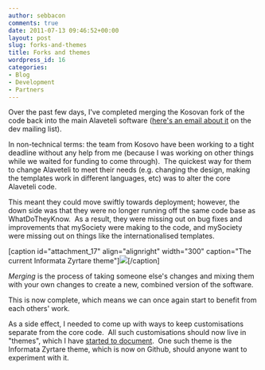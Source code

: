 ```yaml
---
author: sebbacon
comments: true
date: 2011-07-13 09:46:52+00:00
layout: post
slug: forks-and-themes
title: Forks and themes
wordpress_id: 16
categories:
- Blog
- Development
- Partners
---
```


Over the past few days, I've completed merging the Kosovan fork of the code back into the main Alaveteli software ([here's an email about it](https://groups.google.com/group/alaveteli-dev/browse_thread/thread/624ca44d2a8121d4) on the dev mailing list).

In non-technical terms: the team from Kosovo have been working to a tight deadline without any help from me (because I was working on other things while we waited for funding to come through).  The quickest way for them to change Alaveteli to meet their needs (e.g. changing the design, making the templates work in different languages, etc) was to alter the core Alaveteli code.

This meant they could move swiftly towards deployment; however, the down side was that they were no longer running off the same code base as WhatDoTheyKnow.  As a result, they were missing out on bug fixes and improvements that mySociety were making to the code, and mySociety were missing out on things like the internationalised templates.

[caption id="attachment_17" align="alignright" width="300" caption="The current Informata Zyrtare theme"][![](http://blogs.mysociety.org/alaveteliorg/files/2011/07/sq.png?w=300)](http://informatazyrtare.org)[/caption]

_Merging_ is the process of taking someone else's changes and mixing them with your own changes to create a new, combined version of the software.

This is now complete, which means we can once again start to benefit from each others' work.

As a side effect, I needed to come up with ways to keep customisations separate from the core code.  All such customisations should now live in "themes", which I have [started to document](https://github.com/mysociety/alaveteli/blob/master/doc/THEMES.md).  One such theme is the Informata Zyrtare theme, which is now on Github, should anyone want to experiment with it.

